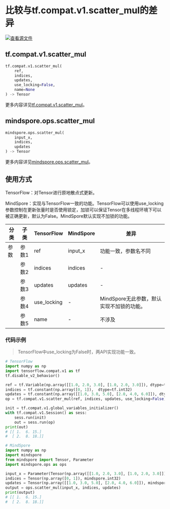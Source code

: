 # 比较与tf.compat.v1.scatter_mul的差异

[![查看源文件](https://mindspore-website.obs.cn-north-4.myhuaweicloud.com/website-images/master/resource/_static/logo_source.png)](https://gitee.com/mindspore/docs/blob/master/docs/mindspore/source_zh_cn/note/api_mapping/tensorflow_diff/scatter_mul.md)

## tf.compat.v1.scatter_mul

```python
tf.compat.v1.scatter_mul(
    ref,
    indices,
    updates,
    use_locking=False,
    name=None
) -> Tensor
```

更多内容详见[tf.compat.v1.scatter_mul](https://www.tensorflow.org/versions/r2.6/api_docs/python/tf/compat/v1/scatter_mul)。

## mindspore.ops.scatter_mul

```python
mindspore.ops.scatter_mul(
    input_x,
    indices,
    updates
) -> Tensor
```

更多内容详见[mindspore.ops.scatter_mul](https://www.mindspore.cn/docs/zh-CN/master/api_python/ops/mindspore.ops.scatter_mul.html)。

## 使用方式

TensorFlow：对Tensor进行原地散点式更新。

MindSpore：实现与TensorFlow一致的功能。TensorFlow可以使用use_locking参数控制在更新张量时是否使用锁定，加锁可以保证Tensor在多线程环境下可以被正确更新，默认为False。MindSpore默认实现不加锁的功能。

| 分类 | 子类 | TensorFlow | MindSpore | 差异 |
| --- | --- | --- | --- |---|
|参数 | 参数1 | ref | input_x | 功能一致，参数名不同 |
| | 参数2 | indices | indices | - |
| | 参数3 | updates | updates | - |
| | 参数4 | use_locking | - | MindSpore无此参数，默认实现不加锁的功能。 |
| | 参数5 | name | - | 不涉及 |

### 代码示例

> TensorFlow中use_locking为False时，两API实现功能一致。

```python
# TensorFlow
import numpy as np
import tensorflow.compat.v1 as tf
tf.disable_v2_behavior()

ref = tf.Variable(np.array([[1.0, 2.0, 3.0], [1.0, 2.0, 3.0]]), dtype=tf.float32)
indices = tf.constant(np.array([0, 1]),  dtype=tf.int32)
updates = tf.constant(np.array([[1.0, 3.0, 5.0], [2.0, 4.0, 6.0]]), dtype=tf.float32)
op = tf.compat.v1.scatter_mul(ref, indices, updates, use_locking=False)

init = tf.compat.v1.global_variables_initializer()
with tf.compat.v1.Session() as sess:
    sess.run(init)
    out = sess.run(op)
print(out)
# [[ 1.  6. 15.]
#  [ 2.  8. 18.]]

# MindSpore
import numpy as np
import mindspore
from mindspore import Tensor, Parameter
import mindspore.ops as ops

input_x = Parameter(Tensor(np.array([[1.0, 2.0, 3.0], [1.0, 2.0, 3.0]]), mindspore.float32), name="x")
indices = Tensor(np.array([0, 1]), mindspore.int32)
updates = Tensor(np.array([[1.0, 3.0, 5.0], [2.0, 4.0, 6.0]]), mindspore.float32)
output = ops.scatter_mul(input_x, indices, updates)
print(output)
# [[ 1.  6. 15.]
#  [ 2.  8. 18.]]
```
